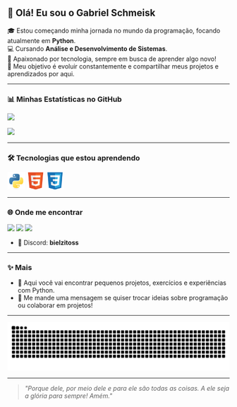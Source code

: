 ## 👋 Olá! Eu sou o Gabriel Schmeisk

🎓 Estou começando minha jornada no mundo da programação, focando atualmente em **Python**.  
💻 Cursando **Análise e Desenvolvimento de Sistemas**.  
🚀 Apaixonado por tecnologia, sempre em busca de aprender algo novo!  
🎯 Meu objetivo é evoluir constantemente e compartilhar meus projetos e aprendizados por aqui.

---

### 📊 Minhas Estatísticas no GitHub

<p>
  <img 
    src="https://github-readme-stats.vercel.app/api?username=GabrielSchmeisk&show_icons=true&theme=tokyonight&include_all_commits=true&locale=pt-br&custom_title=Estatísticas%20do%20GitHub" 
  />

  <img 
    src="https://github-readme-stats.vercel.app/api/top-langs/?username=GabrielSchmeisk&theme=tokyonight&layout=compact&custom_title=Tecnologias&langs_count=9" 
  />
</p>

---

### 🛠️ Tecnologias que estou aprendendo

<div>
  <img src="https://raw.githubusercontent.com/devicons/devicon/master/icons/python/python-original.svg" title="Python" alt="Python" width="40" height="40"/>
  <img src="https://raw.githubusercontent.com/devicons/devicon/master/icons/html5/html5-original.svg" title="HTML5" alt="HTML" width="40" height="40"/>
  <img src="https://raw.githubusercontent.com/devicons/devicon/master/icons/css3/css3-original.svg" title="CSS3" alt="CSS" width="40" height="40"/>
</div>

---

### 🌐 Onde me encontrar

<div>
  <a href="mailto:gabrielschmeisk@gmail.com"><img src="https://img.shields.io/badge/Gmail-D14836?style=for-the-badge&logo=gmail&logoColor=white" target="_blank"></a>
  <a href="https://www.linkedin.com/in/gabriel-schmeisk/" target="_blank"><img src="https://img.shields.io/badge/LinkedIn-0A66C2?style=for-the-badge&logo=linkedin&logoColor=white" target="_blank"></a> 
  <a href="https://www.instagram.com/bielschmeisk/" target="_blank"><img src="https://img.shields.io/badge/Instagram-E4405F?style=for-the-badge&logo=instagram&logoColor=white" target="_blank"></a>
</div>

- 💬 Discord: **bielzitoss**

---

### ✨ Mais

- 📂 Aqui você vai encontrar pequenos projetos, exercícios e experiências com Python.  
- 💬 Me mande uma mensagem se quiser trocar ideias sobre programação ou colaborar em projetos!

---

<img alt="snake animation" src="https://raw.githubusercontent.com/GabrielSchmeisk/GabrielSchmeisk/output/snake.svg" />

---

> *"Porque dele, por meio dele e para ele são todas as coisas. A ele seja a glória para sempre! Amém."*
